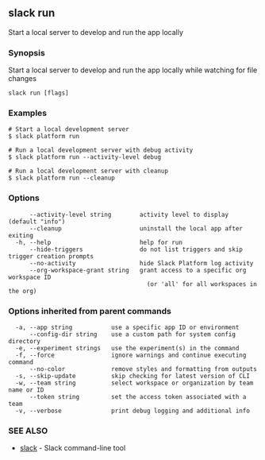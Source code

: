 ## slack run

Start a local server to develop and run the app locally

### Synopsis

Start a local server to develop and run the app locally while watching for file changes

```
slack run [flags]
```

### Examples

```
# Start a local development server
$ slack platform run

# Run a local development server with debug activity
$ slack platform run --activity-level debug

# Run a local development server with cleanup
$ slack platform run --cleanup
```

### Options

```
      --activity-level string        activity level to display (default "info")
      --cleanup                      uninstall the local app after exiting
  -h, --help                         help for run
      --hide-triggers                do not list triggers and skip trigger creation prompts
      --no-activity                  hide Slack Platform log activity
      --org-workspace-grant string   grant access to a specific org workspace ID
                                       (or 'all' for all workspaces in the org)
```

### Options inherited from parent commands

```
  -a, --app string           use a specific app ID or environment
      --config-dir string    use a custom path for system config directory
  -e, --experiment strings   use the experiment(s) in the command
  -f, --force                ignore warnings and continue executing command
      --no-color             remove styles and formatting from outputs
  -s, --skip-update          skip checking for latest version of CLI
  -w, --team string          select workspace or organization by team name or ID
      --token string         set the access token associated with a team
  -v, --verbose              print debug logging and additional info
```

### SEE ALSO

* [slack](slack)	 - Slack command-line tool

